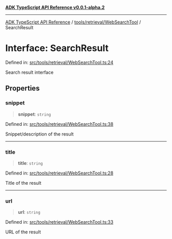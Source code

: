[**ADK TypeScript API Reference v0.0.1-alpha.2**](../../../../README.md)

***

[ADK TypeScript API Reference](../../../../modules.md) / [tools/retrieval/WebSearchTool](../README.md) / SearchResult

# Interface: SearchResult

Defined in: [src/tools/retrieval/WebSearchTool.ts:24](https://github.com/njraladdin/adk-typescript/blob/main/src/tools/retrieval/WebSearchTool.ts#L24)

Search result interface

## Properties

### snippet

> **snippet**: `string`

Defined in: [src/tools/retrieval/WebSearchTool.ts:38](https://github.com/njraladdin/adk-typescript/blob/main/src/tools/retrieval/WebSearchTool.ts#L38)

Snippet/description of the result

***

### title

> **title**: `string`

Defined in: [src/tools/retrieval/WebSearchTool.ts:28](https://github.com/njraladdin/adk-typescript/blob/main/src/tools/retrieval/WebSearchTool.ts#L28)

Title of the result

***

### url

> **url**: `string`

Defined in: [src/tools/retrieval/WebSearchTool.ts:33](https://github.com/njraladdin/adk-typescript/blob/main/src/tools/retrieval/WebSearchTool.ts#L33)

URL of the result
